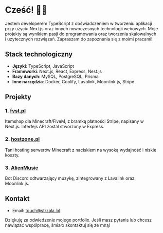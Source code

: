 # Cześć! 🙋‍♂️

Jestem developerem TypeScript z doświadczeniem w tworzeniu aplikacji przy użyciu Next.js oraz innych nowoczesnych technologii webowych. Moje projekty są wynikiem pasji do programowania oraz tworzenia skalowalnych i użytecznych rozwiązań. Zapraszam do zapoznania się z moimi pracami!

## Stack technologiczny

- **Języki**: TypeScript, JavaScript
- **Frameworki**: Next.js, React, Express, Nest.js
- **Bazy danych**: MySQL, PostgreSQL, Prisma
- **Inne narzędzia**: Docker, Coolify, Lavalink, Moonlink.js, Stripe

## Projekty

### 1. [fvst.pl](https://github.com/fvstpl)
Itemshop dla Minecraft/FiveM, z bramką płatności Stripe, napisany w Next.js. Interfejs API został stworzony w Express.

### 2. [hostzone.pl](https://github.com/hostzone)
Tani hosting serwerów Minecraft z naciskiem na wysoką wydajność i niskie koszty.

### 3. [AlienMusic](https://github.com/alienchunk)
Bot Discord odtwarzający muzykę, zintegrowany z Lavalink oraz Moonlink.js.

## Kontakt

- Email: [touch@strzala.lol](mailto:touch@strzala.lol)

Dziękuję za odwiedzenie mojego portfolio. Jeśli masz pytania lub chcesz nawiązać współpracę, śmiało skontaktuj się ze mną!
